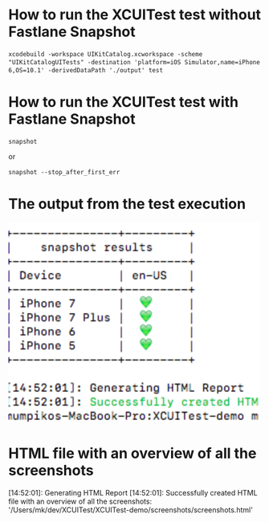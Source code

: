 # How to run the XCUITest test without Fastlane Snapshot

    xcodebuild -workspace UIKitCatalog.xcworkspace -scheme "UIKitCatalogUITests" -destination 'platform=iOS Simulator,name=iPhone 6,OS=10.1' -derivedDataPath './output' test

# How to run the XCUITest test with Fastlane Snapshot

    snapshot

or 

    snapshot --stop_after_first_err


# The output from the test execution

<img src="assets/testSummary.png" width="500">

# HTML file with an overview of all the screenshots

[14:52:01]: Generating HTML Report
[14:52:01]: Successfully created HTML file with an overview of all the screenshots: '/Users/mk/dev/XCUITest/XCUITest-demo/screenshots/screenshots.html'

